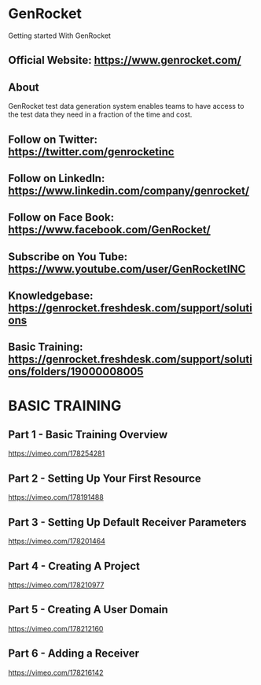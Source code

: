 # GenRocket
Getting started With GenRocket

## Official Website: https://www.genrocket.com/

## About
 GenRocket test data generation system enables teams to have access to the test data they need in a fraction of the time and cost. 
 ## Follow on Twitter: https://twitter.com/genrocketinc
 ##  Follow on LinkedIn: https://www.linkedin.com/company/genrocket/
 ##  Follow on Face Book: https://www.facebook.com/GenRocket/
 ##  Subscribe on You Tube: https://www.youtube.com/user/GenRocketINC
 
 ## Knowledgebase: https://genrocket.freshdesk.com/support/solutions
 
## Basic Training: https://genrocket.freshdesk.com/support/solutions/folders/19000008005

# BASIC TRAINING

## Part 1 - Basic Training Overview
https://vimeo.com/178254281

## Part 2 - Setting Up Your First Resource
https://vimeo.com/178191488

## Part 3 - Setting Up Default Receiver Parameters
https://vimeo.com/178201464

## Part 4 - Creating A Project
https://vimeo.com/178210977

## Part 5 - Creating A User Domain
https://vimeo.com/178212160

## Part 6 - Adding a Receiver
https://vimeo.com/178216142








 
